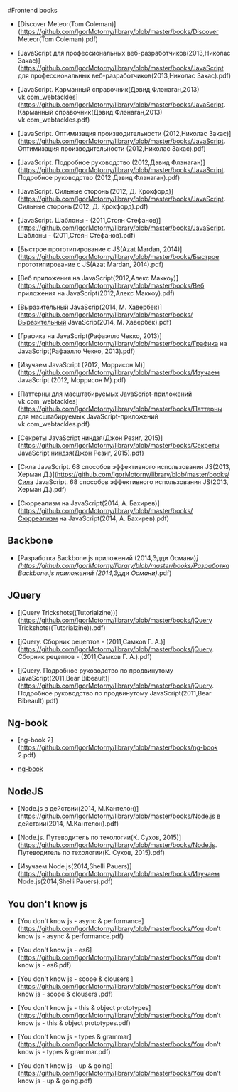 #Frontend books 
 
* [Discover Meteor(Tom Coleman)](https://github.com/IgorMotorny/library/blob/master/books/Discover Meteor(Tom Coleman).pdf) 

* [JavaScript для профессиональных веб-разработчиков(2013,Николас Закас)](https://github.com/IgorMotorny/library/blob/master/books/JavaScript для профессиональных веб-разработчиков(2013,Николас Закас).pdf) 

* [JavaScript. Карманный справочник(Дэвид Флэнаган,2013) vk.com_webtackles](https://github.com/IgorMotorny/library/blob/master/books/JavaScript. Карманный справочник(Дэвид Флэнаган,2013) vk.com_webtackles.pdf) 

* [JavaScript. Оптимизация производительности (2012,Николас Закас)](https://github.com/IgorMotorny/library/blob/master/books/JavaScript. Оптимизация производительности (2012,Николас Закас).pdf) 

* [JavaScript. Подробное руководство (2012,Дэвид Флэнаган)](https://github.com/IgorMotorny/library/blob/master/books/JavaScript. Подробное руководство (2012,Дэвид Флэнаган).pdf) 

* [JavaScript. Сильные стороны(2012, Д. Крокфорд)](https://github.com/IgorMotorny/library/blob/master/books/JavaScript. Сильные стороны(2012, Д. Крокфорд).pdf) 

* [JavaScript. Шаблоны - (2011,Стоян Стефанов)](https://github.com/IgorMotorny/library/blob/master/books/JavaScript. Шаблоны - (2011,Стоян Стефанов).pdf) 

* [Быстрое прототипирование с JS(Azat Mardan, 2014)](https://github.com/IgorMotorny/library/blob/master/books/Быстрое прототипирование с JS(Azat Mardan, 2014).pdf) 

* [Веб приложения на JavaScript(2012,Алекс Маккоу)](https://github.com/IgorMotorny/library/blob/master/books/Веб приложения на JavaScript(2012,Алекс Маккоу).pdf) 

* [Выразительный JavaScrip(2014, М. Хавербек)](https://github.com/IgorMotorny/library/blob/master/books/Выразительный JavaScrip(2014, М. Хавербек).pdf) 

* [Графика на JavaScript(Рафаэлло Чекко, 2013)](https://github.com/IgorMotorny/library/blob/master/books/Графика на JavaScript(Рафаэлло Чекко, 2013).pdf) 

* [Изучаем JavaScript (2012, Моррисон М)](https://github.com/IgorMotorny/library/blob/master/books/Изучаем JavaScript (2012, Моррисон М).pdf) 

* [Паттерны для масштабируемых JavaScript-приложений vk.com_webtackles](https://github.com/IgorMotorny/library/blob/master/books/Паттерны для масштабируемых JavaScript-приложений vk.com_webtackles.pdf) 

* [Секреты JavaScript ниндзя(Джон Резиг, 2015)](https://github.com/IgorMotorny/library/blob/master/books/Секреты JavaScript ниндзя(Джон Резиг, 2015).pdf) 

* [Сила JavaScript. 68 способов эффективного использования JS(2013, Херман Д.)](https://github.com/IgorMotorny/library/blob/master/books/Сила JavaScript. 68 способов эффективного использования JS(2013, Херман Д.).pdf) 

* [Сюрреализм на JavaScript(2014, А. Бахирев)](https://github.com/IgorMotorny/library/blob/master/books/Сюрреализм на JavaScript(2014, А. Бахирев).pdf) 

## Backbone

* [Разработка Backbone.js приложений (2014,Эдди Османи)_](https://github.com/IgorMotorny/library/blob/master/books/Разработка Backbone.js приложений (2014,Эдди Османи)_.pdf) 

## JQuery

* [jQuery Trickshots((Tutorialzine))](https://github.com/IgorMotorny/library/blob/master/books/jQuery Trickshots((Tutorialzine)).pdf) 

* [jQuery. Cборник рецептов - (2011,Самков Г. А.)](https://github.com/IgorMotorny/library/blob/master/books/jQuery. Cборник рецептов - (2011,Самков Г. А.).pdf) 

* [jQuery. Подробное руководство по продвинутому JavaScript(2011,Bear Bibeault)](https://github.com/IgorMotorny/library/blob/master/books/jQuery. Подробное руководство по продвинутому JavaScript(2011,Bear Bibeault).pdf) 

## Ng-book

* [ng-book 2](https://github.com/IgorMotorny/library/blob/master/books/ng-book 2.pdf) 

* [ng-book](https://github.com/IgorMotorny/library/blob/master/books/ng-book.pdf) 

## NodeJS

* [Node.js в действии(2014, М.Кантелон)](https://github.com/IgorMotorny/library/blob/master/books/Node.js в действии(2014, М.Кантелон).pdf) 

* [Node.js. Путеводитель по техологии(К. Сухов, 2015)](https://github.com/IgorMotorny/library/blob/master/books/Node.js. Путеводитель по техологии(К. Сухов, 2015).pdf) 

* [Изучаем Node.js(2014,Shelli Pauers)](https://github.com/IgorMotorny/library/blob/master/books/Изучаем Node.js(2014,Shelli Pauers).pdf) 

## You don't know js

* [You don't know js - async & performance](https://github.com/IgorMotorny/library/blob/master/books/You don't know js - async & performance.pdf) 

* [You don't know js - es6](https://github.com/IgorMotorny/library/blob/master/books/You don't know js - es6.pdf) 

* [You don't know js - scope & clousers ](https://github.com/IgorMotorny/library/blob/master/books/You don't know js - scope & clousers .pdf) 

* [You don't know js - this & object prototypes](https://github.com/IgorMotorny/library/blob/master/books/You don't know js - this & object prototypes.pdf) 

* [You don't know js - types & grammar](https://github.com/IgorMotorny/library/blob/master/books/You don't know js - types & grammar.pdf) 

* [You don't know js - up & going](https://github.com/IgorMotorny/library/blob/master/books/You don't know js - up & going.pdf) 
